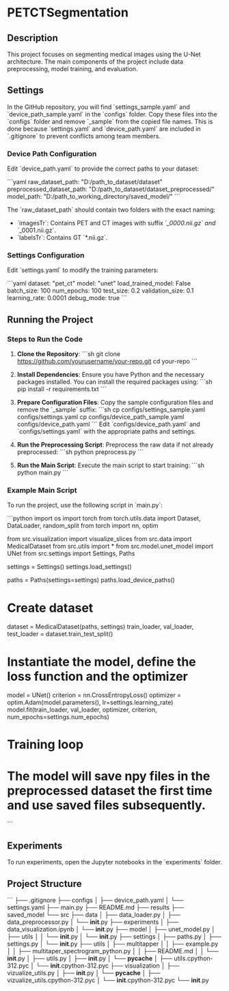 # PETCTSegmentation
## Description

This project focuses on segmenting medical images using the U-Net architecture. The main components of the project include data preprocessing, model training, and evaluation.

## Settings

In the GitHub repository, you will find \`settings_sample.yaml\` and \`device_path_sample.yaml\` in the \`configs\` folder. Copy these files into the \`configs\` folder and remove \`_sample\` from the copied file names. This is done because \`settings.yaml\` and \`device_path.yaml\` are included in \`.gitignore\` to prevent conflicts among team members.

### Device Path Configuration

Edit \`device_path.yaml\` to provide the correct paths to your dataset:

\`\`\`yaml
raw_dataset_path: \"D:/path_to_dataset/dataset\"
preprocessed_dataset_path: \"D:/path_to_dataset/dataset_preprocessed/\"
model_path: \"D:/path_to_working_directory/saved_model/\"
\`\`\`

The \`raw_dataset_path\` should contain two folders with the exact naming:
- \`imagesTr\`: Contains PET and CT images with suffix \`*_0000.nii.gz\` and \`*_0001.nii.gz\`.
- \`labelsTr\`: Contains GT \`*.nii.gz\`.

### Settings Configuration

Edit \`settings.yaml\` to modify the training parameters:

\`\`\`yaml
dataset: \"pet_ct\"
model: \"unet\"
load_trained_model: False
batch_size: 100
num_epochs: 100
test_size: 0.2
validation_size: 0.1
learning_rate: 0.0001
debug_mode: true
\`\`\`

## Running the Project

### Steps to Run the Code

1. **Clone the Repository**:
   \`\`\`sh
   git clone https://github.com/yourusername/your-repo.git
   cd your-repo
   \`\`\`

2. **Install Dependencies**:
   Ensure you have Python and the necessary packages installed. You can install the required packages using:
   \`\`\`sh
   pip install -r requirements.txt
   \`\`\`

3. **Prepare Configuration Files**:
   Copy the sample configuration files and remove the \`_sample\` suffix:
   \`\`\`sh
   cp configs/settings_sample.yaml configs/settings.yaml
   cp configs/device_path_sample.yaml configs/device_path.yaml
   \`\`\`
   Edit \`configs/device_path.yaml\` and \`configs/settings.yaml\` with the appropriate paths and settings.

4. **Run the Preprocessing Script**:
   Preprocess the raw data if not already preprocessed:
   \`\`\`sh
   python preprocess.py
   \`\`\`

5. **Run the Main Script**:
   Execute the main script to start training:
   \`\`\`sh
   python main.py
   \`\`\`

### Example Main Script

To run the project, use the following script in \`main.py\`:

\`\`\`python
import os
import torch
from torch.utils.data import Dataset, DataLoader, random_split
from torch import nn, optim

from src.visualization import visualize_slices
from src.data import MedicalDataset
from src.utils import *
from src.model.unet_model import UNet
from src.settings import Settings, Paths

settings = Settings()
settings.load_settings()

paths = Paths(settings=settings)
paths.load_device_paths()

# Create dataset
dataset = MedicalDataset(paths, settings)
train_loader, val_loader, test_loader = dataset.train_test_split()

# Instantiate the model, define the loss function and the optimizer
model = UNet()
criterion = nn.CrossEntropyLoss()
optimizer = optim.Adam(model.parameters(), lr=settings.learning_rate)
model.fit(train_loader, val_loader, optimizer, criterion, num_epochs=settings.num_epochs)

# Training loop
# The model will save npy files in the preprocessed dataset the first time and use saved files subsequently.
\`\`\`

## Experiments

To run experiments, open the Jupyter notebooks in the \`experiments\` folder.

## Project Structure

\`\`\`
├── .gitignore
├── configs
│   ├── device_path.yaml
│   └── settings.yaml
├── main.py
├── README.md
├── results
├── saved_model
└── src
    ├── data
    │   ├── data_loader.py
    │   ├── data_preprocessor.py
    │   └── __init__.py
    ├── experiments
    │   ├── data_visualization.ipynb
    │   └── __init__.py
    ├── model
    │   ├── unet_model.py
    │   ├── utils
    │   │   └── __init__.py
    │   └── __init__.py
    ├── settings
    │   ├── paths.py
    │   ├── settings.py
    │   └── __init__.py
    ├── utils
    │   ├── multitapper
    │   │   ├── example.py
    │   │   ├── multitaper_spectrogram_python.py
    │   │   ├── README.md
    │   │   └── __init__.py
    │   ├── utils.py
    │   ├── __init__.py
    │   └── __pycache__
    │       ├── utils.cpython-312.pyc
    │       └── __init__.cpython-312.pyc
    ├── visualization
    │   ├── vizualize_utils.py
    │   ├── __init__.py
    │   └── __pycache__
    │       ├── vizualize_utils.cpython-312.pyc
    │       └── __init__.cpython-312.pyc
    └── __init__.py
